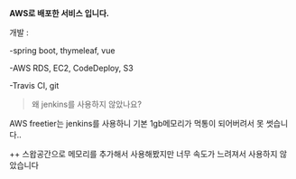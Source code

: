 **AWS로 배포한 서비스 입니다.**

개발 : 

 -spring boot, thymeleaf, vue
 
 -AWS RDS, EC2, CodeDeploy, S3
 
 -Travis CI, git

   

> 왜 jenkins를 사용하지 않았나요?


AWS freetier는 jenkins를 사용하니 기본 1gb메모리가 먹통이 되어버려서 못 썻습니다..

++ 스왑공간으로 메모리를 추가해서 사용해봤지만 너무 속도가 느려져서 사용하지 않았습니다


